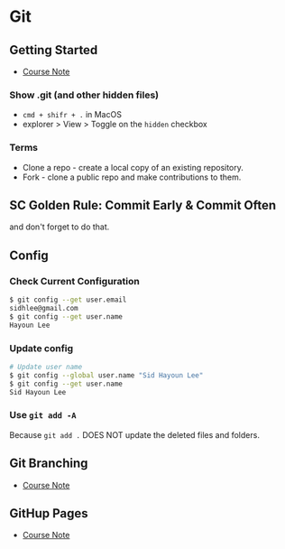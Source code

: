 # Git

## Getting Started

- [Course Note](https://github.com/HackerYou/bootcamp-notes/blob/master/git-and-command-line/version-control-with-git-and-github%20.md)

### Show .git (and other hidden files)

- `cmd + shifr + .` in MacOS
- explorer > View > Toggle on the `hidden` checkbox

### Terms

- Clone a repo - create a local copy of an existing repository.
- Fork - clone a public repo and make contributions to them.

## SC Golden Rule: Commit Early & Commit Often

and don't forget to do that.

## Config

### Check Current Configuration

```bash
$ git config --get user.email
sidhlee@gmail.com
$ git config --get user.name
Hayoun Lee
```

### Update config

```bash
# Update user name
$ git config --global user.name "Sid Hayoun Lee"
$ git config --get user.name
Sid Hayoun Lee
```

### Use `git add -A`

Because `git add .` DOES NOT update the deleted files and folders.

## Git Branching

- [Course Note](https://github.com/HackerYou/bootcamp-notes/blob/master/git-and-command-line/git-branching.md)

## GitHup Pages

- [Course Note](https://github.com/HackerYou/bootcamp-notes/blob/master/git-and-command-line/github-pages.md)
